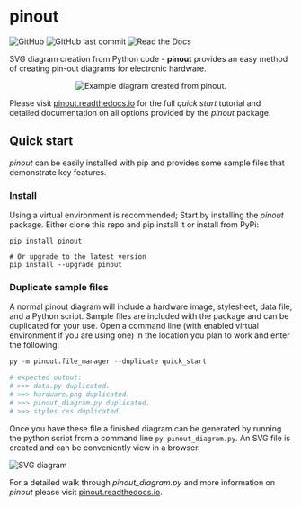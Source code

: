 # pinout

![GitHub](https://img.shields.io/github/license/j0ono0/pinout) ![GitHub last commit](https://img.shields.io/github/last-commit/j0ono0/pinout) ![Read the Docs](https://img.shields.io/readthedocs/pinout)

SVG diagram creation from Python code - **pinout** provides an easy method of creating pin-out diagrams for electronic hardware.

<p align="center">
    <img alt="Example diagram created from pinout." src="docs/_static/demo_pinout_diagram.png" />
</p>

Please visit [pinout.readthedocs.io](https://pinout.readthedocs.io) for the full *quick start* tutorial and detailed documentation on all options provided by the *pinout* package.

## Quick start

*pinout* can be easily installed with pip and provides some sample files that demonstrate key features. 

### Install

Using a virtual environment is recommended; Start by installing the *pinout* package. Either clone this repo and pip install it or install from PyPi:
```
pip install pinout

# Or upgrade to the latest version
pip install --upgrade pinout
```

### Duplicate sample files

A normal pinout diagram will include a hardware image, stylesheet, data file, and a Python script. Sample files are included with the package and can be duplicated for your use. Open a command line (with enabled virtual environment if you are using one) in the location you plan to work and enter the following:
```python
py -m pinout.file_manager --duplicate quick_start

# expected output:
# >>> data.py duplicated.
# >>> hardware.png duplicated.
# >>> pinout_diagram.py duplicated.
# >>> styles.css duplicated.
```

Once you have these file a finished diagram can be generated by running the python script from a command line `py pinout_diagram.py`. An SVG file is created and can be conveniently view in a browser.

![SVG diagram ](docs/_static/quick_start_pinout_diagram.png)

For a detailed walk through *pinout_diagram.py* and more information on *pinout* please visit [pinout.readthedocs.io](https://pinout.readthedocs.io).
